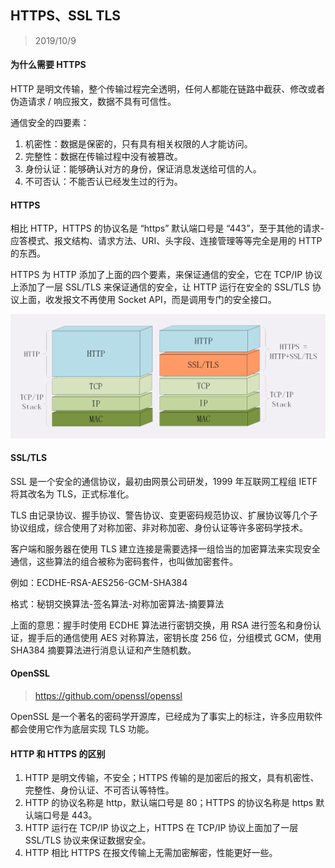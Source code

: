 ## HTTPS、SSL TLS

> 2019/10/9

#### 为什么需要 HTTPS

HTTP 是明文传输，整个传输过程完全透明，任何人都能在链路中截获、修改或者伪造请求 / 响应报文，数据不具有可信性。

通信安全的四要素：

1. 机密性：数据是保密的，只有具有相关权限的人才能访问。
2. 完整性：数据在传输过程中没有被篡改。
3. 身份认证：能够确认对方的身份，保证消息发送给可信的人。
4. 不可否认：不能否认已经发生过的行为。

#### HTTPS

相比 HTTP，HTTPS 的协议名是 “https” 默认端口号是 “443”，至于其他的请求-应答模式、报文结构、请求方法、URI、头字段、连接管理等等完全是用的 HTTP 的东西。

HTTPS 为 HTTP 添加了上面的四个要素，来保证通信的安全，它在 TCP/IP 协议上添加了一层 SSL/TLS 来保证通信的安全，让 HTTP 运行在安全的 SSL/TLS 协议上面，收发报文不再使用 Socket API，而是调用专门的安全接口。

![](../resource/image/50d57e18813e18270747806d5d73f0a3.png)

#### SSL/TLS

SSL 是一个安全的通信协议，最初由网景公司研发，1999 年互联网工程组 IETF 将其改名为 TLS，正式标准化。

TLS 由记录协议、握手协议、警告协议、变更密码规范协议、扩展协议等几个子协议组成，综合使用了对称加密、非对称加密、身份认证等许多密码学技术。

客户端和服务器在使用 TLS 建立连接是需要选择一组恰当的加密算法来实现安全通信，这些算法的组合被称为密码套件，也叫做加密套件。

例如：ECDHE-RSA-AES256-GCM-SHA384

格式：秘钥交换算法-签名算法-对称加密算法-摘要算法

上面的意思：握手时使用 ECDHE 算法进行密钥交换，用 RSA 进行签名和身份认证，握手后的通信使用 AES 对称算法，密钥长度 256 位，分组模式 GCM，使用 SHA384 摘要算法进行消息认证和产生随机数。

#### OpenSSL

> https://github.com/openssl/openssl

OpenSSL 是一个著名的密码学开源库，已经成为了事实上的标注，许多应用软件都会使用它作为底层实现 TLS 功能。

#### HTTP 和 HTTPS 的区别

1. HTTP 是明文传输，不安全；HTTPS 传输的是加密后的报文，具有机密性、完整性、身份认证、不可否认等特性。
2. HTTP 的协议名称是 http，默认端口号是 80；HTTPS 的协议名称是 https 默认端口号是 443。
3. HTTP 运行在 TCP/IP 协议之上，HTTPS 在 TCP/IP 协议上面加了一层 SSL/TLS 协议来保证数据安全。
4. HTTP 相比 HTTPS 在报文传输上无需加密解密，性能更好一些。

